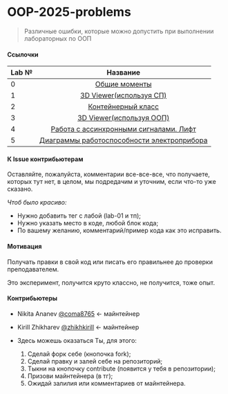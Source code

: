 # OOP-2025-problems
> Различные ошибки, которые можно допустить при выполнении лабораторных по ООП

#### Ссылочки

| Lab № | Название |
|:------|:-----:|
| 0 | [Общие моменты](./GENERAL.md) |
| 1 | [3D Viewer(используя СП)](./LAB_01.md) |
| 2 | [Контейнерный класс](./LAB_02.md) |
| 3 | [3D Viewer(используя ООП)](./LAB_03.md) |
| 4 | [Работа с ассинхронными сигналами. Лифт](./LAB_04.md) |
| 5 | [Диаграммы работоспособности электроприбора](./LAB_05.md) |


#### К Issue контрибьютерам
Оставляйте, пожалуйста, комментарии все-все-все, что получаете, которых тут нет, в целом, мы подредачим и уточним, если что-то уже сказано.

_Чтоб было красиво:_
- Нужно добавить тег с лабой (lab-01 и тп);
- Нужно указать место в коде, любой блок кода;
- По вашему желанию, комментарий/пример кода как это исправить.


#### Мотивация
Получать правки в свой код или писать его правильнее до проверки преподавателем.

Это эксперимент, получится круто классно, не получится, тоже опыт.

#### Контрибьютеры
- Nikita Ananev [@coma8765](https://t.me/coma8765) <- майнтейнер
- Kirill Zhikharev [@zhikhkirill](https://t.me/zhikhkirill) <- майнтейнер

- Здесь можешь оказаться Ты, для этого:
  1. Сделай форк себе (кнопочка fork);
  2. Сделай правку и залей себе на репозиторий;
  3. Тыкни на кнопочку contribute (появится у тебя в репозитории);
  4. Призови майнтейнера (в тг);
  5. Ожидай залилия или комментариев от майнтейнера.
